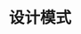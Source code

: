 ---
title: "设计模式"
image: "微信截图_20250505103011.png"
style:
    background: "#2a9d8f"
    color: "#fff"
---